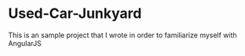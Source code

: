 # Used-Car-Junkyard
This is an sample project that I wrote in order to familiarize myself with AngularJS
